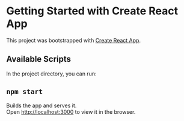 # Getting Started with Create React App

This project was bootstrapped with [Create React App](https://github.com/facebook/create-react-app).

## Available Scripts

In the project directory, you can run:

## `npm start`

Builds the app and serves it.<br/>
Open [http://localhost:3000](http://localhost:3000) to view it in the browser.
